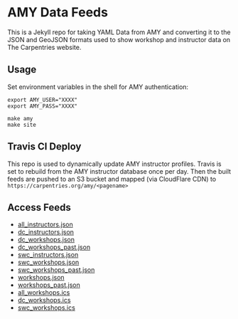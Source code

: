 # AMY Data Feeds

This is a Jekyll repo for taking YAML Data from AMY and converting it to the JSON and GeoJSON formats used to show workshop and instructor data on The Carpentries website.

## Usage 

Set environment variables in the shell for AMY authentication:
```
export AMY_USER="XXXX"
export AMY_PASS="XXXX"
```

```
make amy
make site 
```

## Travis CI Deploy

This repo is used to dynamically update AMY instructor profiles. Travis is set to rebuild from the AMY instructor database once per day. Then the built feeds are pushed to an S3 bucket and mapped (via CloudFlare CDN) to `https://carpentries.org/amy/<pagename>`

## Access Feeds

* [all_instructors.json](https://carpentries.org/amy/all_instructors.json)
* [dc_instructors.json](https://carpentries.org/amy/dc_instructors.json)
* [dc_workshops.json](https://carpentries.org/amy/dc_workshops.json)
* [dc_workshops_past.json](https://carpentries.org/amy/dc_workshops_past.json)
* [swc_instructors.json](https://carpentries.org/amy/swc_instructors.json)
* [swc_workshops.json](https://carpentries.org/amy/swc_workshops.json)
* [swc_workshops_past.json](https://carpentries.org/amy/swc_workshops_past.json)
* [workshops.json](https://carpentries.org/amy/workshops.json)
* [workshops_past.json](https://carpentries.org/amy/workshops_past.json)
* [all_workshops.ics](https://carpentries.org/amy/all_workshops.ics)
* [dc_workshops.ics](https://carpentries.org/amy/dc_workshops.ics)
* [swc_workshops.ics](https://carpentries.org/amy/swc_workshops.ics)


